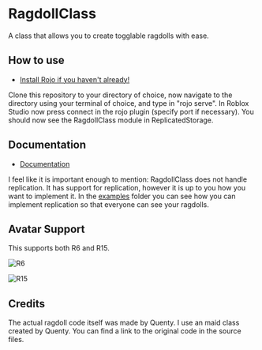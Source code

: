# RagdollClass
 A class that allows you to create togglable ragdolls with ease.

## How to use
 - [Install Rojo if you haven't already!](https://rojo.space)
 
 Clone this repository to your directory of choice, now navigate to the directory using your terminal of choice, and type in "rojo serve".
 In Roblox Studio now press connect in the rojo plugin (specify port if necessary).
 You should now see the RagdollClass module in ReplicatedStorage. 

## Documentation
 - [Documentation](https://github.com/aku-e/RagdollClass/blob/master/docs)
 
 I feel like it is important enough to mention: RagdollClass does not handle replication.
 It has support for replication, however it is up to you how you want to implement it.
 In the [examples](https://github.com/aku-e/RagdollClass/blob/master/docs/examples) folder you can see how you can implement replication so that everyone can see your ragdolls.

## Avatar Support
 This supports both R6 and R15.
 
 ![R6](https://media.giphy.com/media/PJ8uInGZPGJvCbAV0M/giphy.gif)
 
 ![R15](https://media.giphy.com/media/BcUCfhvhbnlM8l2ow4/giphy.gif)

## Credits
 The actual ragdoll code itself was made by Quenty.
 I use an maid class created by Quenty.
 You can find a link to the original code in the source files.
